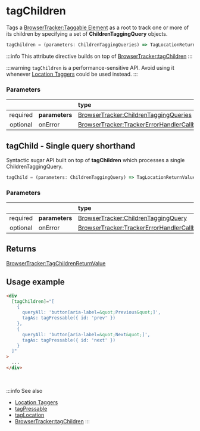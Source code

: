 # tagChildren

Tags a [BrowserTracker:Taggable Element](/tracking/browser/core-concepts/tagging.md#taggable-elements) as a root to track one or more of its children by specifying a set of **ChildrenTaggingQuery** objects.

```typescript
tagChildren = (parameters: ChildrenTaggingQueries) => TagLocationReturnValue
```

:::info
This attribute directive builds on top of [BrowserTracker:tagChildren](/tracking/browser/api-reference/locationTaggers/tagChildren.md)
:::

:::warning
`tagChildren` is a performance-sensitive API. Avoid using it whenever [Location Taggers](/tracking/angular/api-reference/locationTaggers/overview.md) could be used instead.
:::

### Parameters
|          |                | type
| :-:      | :--            | :--                                                                                       
| required | **parameters** | [BrowserTracker:ChildrenTaggingQueries](/tracking/browser/api-reference/definitions/ChildrenTaggingQueries.md)
| optional | onError        | [BrowserTracker:TrackerErrorHandlerCallback](/tracking/browser/api-reference/definitions/TrackerErrorHandlerCallback.md)

## tagChild - Single query shorthand
Syntactic sugar API built on top of **tagChildren** which processes a single ChildrenTaggingQuery.

```typescript
tagChild = (parameters: ChildrenTaggingQuery) => TagLocationReturnValue
```

### Parameters
|          |                | type
| :-:      | :--            | :--                                                                                       
| required | **parameters** | [BrowserTracker:ChildrenTaggingQuery](/tracking/browser/api-reference/definitions/ChildrenTaggingQuery.md)
| optional | onError        | [BrowserTracker:TrackerErrorHandlerCallback](/tracking/browser/api-reference/definitions/TrackerErrorHandlerCallback.md)

## Returns
[BrowserTracker:TagChildrenReturnValue](/tracking/browser/api-reference/definitions/TagChildrenReturnValue.md)

## Usage example

```html
<div
  [tagChildren]="[
    {
      queryAll: 'button[aria-label=&quot;Previous&quot;]',
      tagAs: tagPressable({ id: 'prev' })
    },
    {
      queryAll: 'button[aria-label=&quot;Next&quot;]',
      tagAs: tagPressable({ id: 'next' })
    }
  ]"
>
  ...
</div>
```
<br />

:::info See also
- [Location Taggers](/tracking/angular/api-reference/locationTaggers/overview.md)
- [tagPressable](/tracking/angular/api-reference/locationTaggers/tagPressable.md)
- [tagLocation](/tracking/angular/api-reference/locationTaggers/tagLocation.md)
- [BrowserTracker:tagChildren](/tracking/browser/api-reference/locationTaggers/tagChildren.md)
:::
